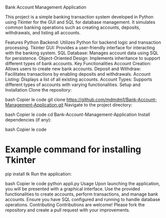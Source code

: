 Bank Account Management Application


This project is a simple banking transaction system developed in Python using Tkinter for the GUI and SQL for database management. It simulates common banking operations such as creating accounts, deposits, withdrawals, and listing all accounts.

Features
Python Backend: Utilizes Python for backend logic and transaction processing.
Tkinter GUI: Provides a user-friendly interface for interacting with the banking system.
SQL Database: Manages account data using SQL for persistence.
Object-Oriented Design: Implements inheritance to support different types of bank accounts.
Key Functionalities
Account Creation: Allows users to create new bank accounts.
Deposit and Withdraw: Facilitates transactions by enabling deposits and withdrawals.
Account Listing: Displays a list of all existing accounts.
Account Types: Supports different types of accounts with varying functionalities.
Setup and Installation
Clone the repository:

bash
Copier le code
git clone https://github.com/mdmdm1/Bank-Account-Management-Application.git
Navigate to the project directory:

bash
Copier le code
cd Bank-Account-Management-Application
Install dependencies (if any):

bash
Copier le code
# Example command for installing Tkinter
pip install tk
Run the application:

bash
Copier le code
python appli.py
Usage
Upon launching the application, you will be presented with a graphical interface.
Use the provided functionalities to create accounts, perform transactions, and manage bank accounts.
Ensure you have SQL configured and running to handle database operations.
Contributing
Contributions are welcome! Please fork the repository and create a pull request with your improvements.
